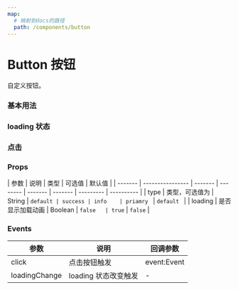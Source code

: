 ```yaml
---
map:
  # 映射到docs的路径
  path: /components/button
---
```


# Button 按钮

自定义按钮。

### 基本用法

<demo src="./demo/demo.vue"
  language="vue"
  desc="使用 type 来定义按钮的样式。">
</demo>

### loading 状态

<demo src="./demo/loading.vue"
  language="vue"
  desc="通过 loading 属性来设置按钮加载中的状态 ">
</demo>

### 点击

<demo src="./demo/click.vue"
  language="vue"
  desc="点击按钮触发 count++ ">
</demo>

### Props

| 参数    | 说明             | 类型    | 可选值   | 默认值  |
| ------- | ---------------- | ------- | -------- | ------- | ------- | --------- | ---------- |
| type    | 类型，可选值为   | String  | `default | success | info    | priamry ` | `default ` |
| loading | 是否显示加载动画 | Boolean | `false   | true`   | `false` |

### Events

| 参数          | 说明                 | 回调参数    |
| ------------- | -------------------- | ----------- |
| click         | 点击按钮触发         | event:Event |
| loadingChange | loading 状态改变触发 | -           |
